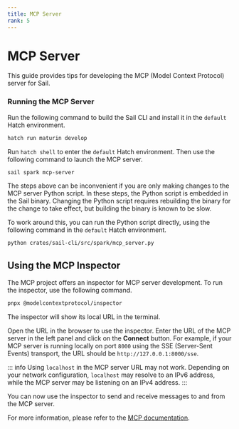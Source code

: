 ```yaml
---
title: MCP Server
rank: 5
---
```


# MCP Server

This guide provides tips for developing the MCP (Model Context Protocol) server for Sail.

### Running the MCP Server

Run the following command to build the Sail CLI and install it in the `default` Hatch environment.

```bash
hatch run maturin develop
```

Run `hatch shell` to enter the `default` Hatch environment.
Then use the following command to launch the MCP server.

```bash
sail spark mcp-server
```

The steps above can be inconvenient if you are only making changes to the MCP server Python script.
In these steps, the Python script is embedded in the Sail binary. Changing the Python script requires rebuilding the binary for the change to take effect, but building the binary is known to be slow.

To work around this, you can run the Python script directly, using the following command in the `default` Hatch environment.

```bash
python crates/sail-cli/src/spark/mcp_server.py
```

## Using the MCP Inspector

The MCP project offers an inspector for MCP server development. To run the inspector, use the following command.

```bash
pnpx @modelcontextprotocol/inspector
```

The inspector will show its local URL in the terminal.

Open the URL in the browser to use the inspector.
Enter the URL of the MCP server in the left panel and click on the **Connect** button.
For example, if your MCP server is running locally on port `8000` using the SSE (Server-Sent Events) transport, the URL should be `http://127.0.0.1:8000/sse`.

::: info
Using `localhost` in the MCP server URL may not work.
Depending on your network configuration, `localhost` may resolve to an IPv6 address, while the MCP server may be listening on an IPv4 address.
:::

You can now use the inspector to send and receive messages to and from the MCP server.

For more information, please refer to the [MCP documentation](https://modelcontextprotocol.io/).
